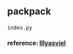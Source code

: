 ## packpack

```
index.py
```

#### reference: [lllyasviel](https://github.com/lllyasviel/FramePack)
